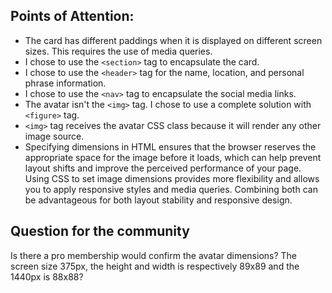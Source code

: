 ## Points of Attention:

- The card has different paddings when it is displayed on different screen sizes. This requires the use of media queries.
- I chose to use the `<section>` tag to encapsulate the card.
- I chose to use the `<header>` tag for the name, location, and personal phrase information.
- I chose to use the `<nav>` tag to encapsulate the social media links.
- The avatar isn't the `<img>` tag. I chose to use a complete solution with `<figure>` tag.
- `<img>` tag receives the avatar CSS class because it will render any other image source.
- Specifying dimensions in HTML ensures that the browser reserves the appropriate space for the image before it loads, which can help prevent layout shifts and improve the perceived performance of your page. Using CSS to set image dimensions provides more flexibility and allows you to apply responsive styles and media queries. Combining both can be advantageous for both layout stability and responsive design.

## Question for the community

Is there a pro membership would confirm the avatar dimensions? The screen size 375px, the height and width is respectively 89x89 and the 1440px is 88x88?
